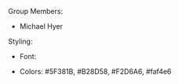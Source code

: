 Group Members:
- Michael Hyer


Styling:
- Font:
<style>
@import url('https://fonts.googleapis.com/css2?family=Raleway:ital,wght@0,100..900;1,100..900&display=swap');
</style>

- Colors: #5F381B, #B28D58, #F2D6A6, #faf4e6
